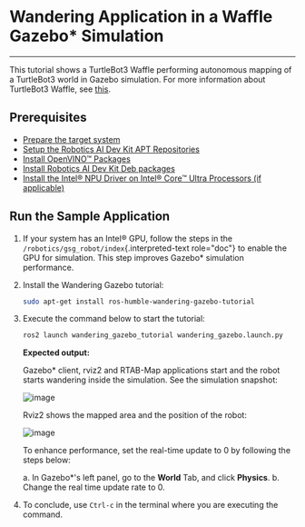 
# Wandering Application in a Waffle Gazebo\* Simulation

---

This tutorial shows a TurtleBot3 Waffle performing autonomous mapping of
a TurtleBot3 world in Gazebo simulation. For more information about
TurtleBot3 Waffle, see
[this](https://emanual.robotis.com/docs/en/platform/turtlebot3/simulation/#gazebo-simulation).

## Prerequisites

- [Prepare the target system](https://docs.openedgeplatform.intel.com/edge-ai-suites/robotics-ai-suite/main/robotics/gsg_robot/prepare-system.html)
- [Setup the Robotics AI Dev Kit APT Repositories](https://docs.openedgeplatform.intel.com/robotics-ai-suite/robotics-ai-suite/main/robotics/gsg_robot/apt-setup.html)
- [Install OpenVINO™ Packages](https://docs.openedgeplatform.intel.com/robotics-ai-suite/robotics-ai-suite/main/robotics/gsg_robot/install-openvino.html)
- [Install Robotics AI Dev Kit Deb packages](https://docs.openedgeplatform.intel.com/robotics-ai-suite/robotics-ai-suite/main/robotics/gsg_robot/install.html)
- [Install the Intel® NPU Driver on Intel® Core™ Ultra Processors (if applicable)](https://docs.openedgeplatform.intel.com/robotics-ai-suite/robotics-ai-suite/main/robotics/gsg_robot/install-npu-driver.html)

## Run the Sample Application

1. If your system has an Intel® GPU, follow the steps in the
    `/robotics/gsg_robot/index`{.interpreted-text role="doc"} to enable
    the GPU for simulation. This step improves Gazebo\* simulation
    performance.

2. Install the Wandering Gazebo tutorial:

    ``` bash
    sudo apt-get install ros-humble-wandering-gazebo-tutorial
    ```

3. Execute the command below to start the tutorial:

    ``` bash
    ros2 launch wandering_gazebo_tutorial wandering_gazebo.launch.py
    ```

    **Expected output:**

    Gazebo\* client, rviz2 and RTAB-Map applications start and the robot
    starts wandering inside the simulation. See the simulation snapshot:

    ![image](images/gazebo_waffle.png)

    Rviz2 shows the mapped area and the position of the robot:

    ![image](images/wandering-gazebo-rviz2.png)

    To enhance performance, set the real-time update to 0 by following
    the steps below:

    a.  In Gazebo\*\'s left panel, go to the **World** Tab, and click
        **Physics**.
    b.  Change the real time update rate to 0.

4. To conclude, use `Ctrl-c` in the terminal where you are executing
    the command.
